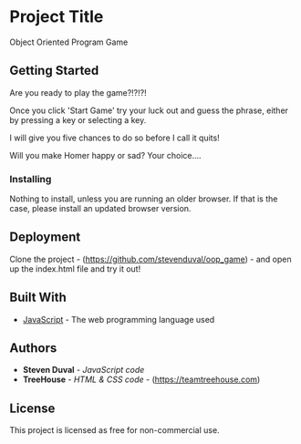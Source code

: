 # Project Title

Object Oriented Program Game

## Getting Started
Are you ready to play the game?!?!?!  

Once you click 'Start Game' try your luck out and guess the phrase, either by pressing a key or selecting a key.  

I will give you five chances to do so before I call it quits!  

Will you make Homer happy or sad?  Your choice....


### Installing

Nothing to install, unless you are running an older browser.  If that is the case, please install an updated browser version.

## Deployment

Clone the project - (https://github.com/stevenduval/oop_game) -  and open up the index.html file and try it out!

## Built With

* [JavaScript](https://developer.mozilla.org/en-US/docs/Web/JavaScript) - The web programming language used

## Authors

* **Steven Duval** - *JavaScript code*
* **TreeHouse** - *HTML & CSS code* - (https://teamtreehouse.com)

## License

This project is licensed as free for non-commercial use.

